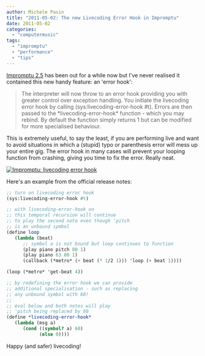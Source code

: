 ```yaml
---
author: Michele Pasin
title: "2011-05-02: The new Livecoding Error Hook in Impromptu"
date: 2011-05-02
categories: 
  - "computermusic"
tags: 
  - "impromptu"
  - "performance"
  - "tips"
---
```


[Impromptu 2.5](http://impromptu.moso.com.au/) has been out for a while now but I've never realised it contained this new handy feature: an 'error hook':

> The interpreter will now throw to an error hook providing you with greater control over exception handling. You initiate the livecoding error hook by calling (sys:livecoding-error-hook #t). Errors are then passed to the \*livecoding-error-hook\* function - which you may rebind. By default the function simply returns 1 but can be modified for more specialised behaviour.

This is extremely useful, to say the least, if you are performing live and want to avoid situations in which a (stupid) typo or parenthesis error will mess up your entire gig. The error hook in many cases will prevent your looping function from crashing, giving you time to fix the error. Really neat.

[![Impromptu: livecoding error hook](../assets/images/6619819815_240eaf85dd_z.jpg)](http://www.flickr.com/photos/mikele/6619819815/ "Impromptu: livecoding error hook by MagIcReBirth, on Flickr")

Here's an example from the official release notes:

```scheme
;; turn on livecoding error hook
(sys:livecoding-error-hook #t)

;; with livecoding-error-hook on   
;; this temporal recursion will continue
;; to play the second note even though 'pitch
;; is an unbound symbol
(define loop
   (lambda (beat) 
      ;; symbol a is not bound but loop continues to function
      (play piano pitch 80 1)
      (play piano 63 80 1)
      (callback (*metro* (+ beat (* 1/2 1))) 'loop (+ beat 1))))

(loop (*metro* 'get-beat 4))

;; by redefining the error hook we can provide
;; additional specialisation - such as replacing
;; any unbound symbol with 60!
;; 
;; eval below and both notes will play
;; 'pitch being replaced by 60
(define *livecoding-error-hook* 
   (lambda (msg a) 
      (cond ((symbol? a) 60)
            (else 0))))

```

Happy (and safer) livecoding!

